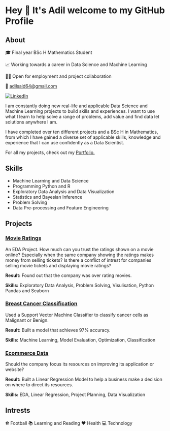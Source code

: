 # Hey 👋 It's Adil welcome to my GitHub Profile

## About

🎓 Final year BSc H Mathematics Student

📈 Working towards a career in Data Science and Machine Learning

🙋🏽 Open for employment and project collaboration

📧 adilsaid64@gmail.com

<a href="https://www.linkedin.com/in/adil-s64/" target="_blank"><img src="https://img.shields.io/badge/LinkedIn-%230077B5.svg?&style=flat-square&logo=linkedin&logoColor=white" alt="LinkedIn"></a>

I am constantly doing new real-life and applicable Data Science and Machine Learning projects to build skills and experiences. I want to use what I learn to help solve a range of problems, add value and find data let solutions anywhere I am. 

I have completed over ten different projects and a BSc H in Mathematics, from which I have gained a diverse set of applicable skills, knowledge and experience that I can use confidently as a Data Scientist.

For all my projects, check out my [Portfolio.](https://github.com/adilsaid64/Data-Science-and-Machine-Learning-Portfolio)


## Skills

- Machine Learning and Data Science
- Programming Python and R
- Exploratory Data Analysis and Data Visualization
- Statistics and Bayesian Inference
- Problem Solving
- Data Pre-processing and Feature Engineering

## Projects
### [Movie Ratings](https://github.com/adilsaid64/Data-Science-and-Machine-Learning-Portfolio/blob/main/Python%20for%20Machine%20Learning%20&%20Data%20Science%20Masterclass/Movie%20Rating)

An EDA Project. How much can you trust the ratings shown on a movie online? Especially when the same company showing the ratings makes money from selling tickets? Is there a conflict of intrest for companies selling movie tickets and displaying movie ratings?

**Result:** Found out that the company was over rating movies.
 
**Skills:** Exploratory Data Analysis, Problem Solving, Visulisation, Python Pandas and Seaborn

### [Breast Cancer Classification](https://github.com/adilsaid64/Data-Science-and-Machine-Learning-Portfolio/blob/main/Machine%20Learning%20Practical:%206%20Real-World%20Applications/Breast%20Cancer%20Classification)

Used a Support Vector Machine Classifier to classify cancer cells as Malignant or Benign.

**Result:** Built a model that achieves 97% accuracy.

**Skills:** Machine Learning, Model Evaluation, Optimization, Classification


### [Ecommerce Data](https://github.com/adilsaid64/Data-Science-and-Machine-Learning-Portfolio/blob/main/Python%20for%20Data%20Science%20and%20Machine%20Learning%20Bootcamp/Linear%20Regression%20Ecommerce%20Data)

Should the company focus its resources on improving its application or website?

**Result:** Built a Linear Regression Model to help a business make a decision on where to direct its resources.

**Skills:** EDA, Linear Regression, Project Planning, Data Visualization

## Intrests
⚽ Football
📚 Learning and Reading
❤️ Health
💻 Technology
